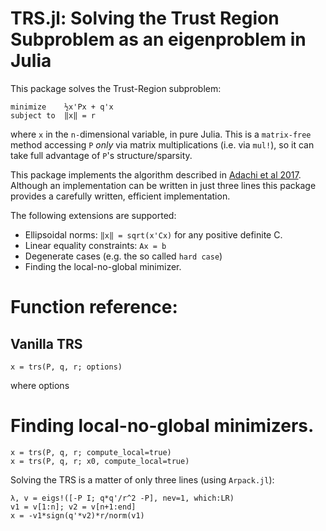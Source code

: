 # TRS.jl: Solving the Trust Region Subproblem as an eigenproblem in Julia

This package solves the Trust-Region subproblem:
```
minimize    ½x'Px + q'x
subject to  ‖x‖ = r
```
where `x` in the `n-`dimensional variable, in pure Julia. This is a `matrix-free` method accessing `P` *only* via matrix multiplications (i.e. via `mul!`), so it can take full advantage of `P`'s structure/sparsity.

This package implements the algorithm described in [Adachi et al 2017](https://epubs.siam.org/doi/abs/10.1137/16M1058200). Although an implementation can be written in just three lines this package provides a carefully written, efficient implementation.

The following extensions are supported:
* Ellipsoidal norms: `‖x‖ = sqrt(x'Cx)` for any positive definite C.
* Linear equality constraints: `Ax = b`
* Degenerate cases (e.g. the so called `hard case`)
* Finding the local-no-global minimizer.

# Function reference:
## Vanilla TRS
```
x = trs(P, q, r; options)
```
where options 

## 

# Finding local-no-global minimizers.
```
x = trs(P, q, r; compute_local=true)
x = trs(P, q, r; x0, compute_local=true)
```

Solving the TRS is a matter of only three lines (using `Arpack.jl`):
```
λ, v = eigs!([-P I; q*q'/r^2 -P], nev=1, which:LR)
v1 = v[1:n]; v2 = v[n+1:end]
x = -v1*sign(q'*v2)*r/norm(v1)
```
